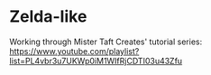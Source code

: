 # Zelda-like
Working through Mister Taft Creates' tutorial series: https://www.youtube.com/playlist?list=PL4vbr3u7UKWp0iM1WIfRjCDTI03u43Zfu
